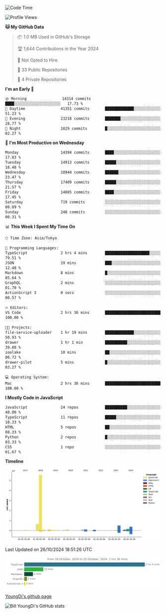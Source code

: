 <!--START_SECTION:waka-->
![Code Time](http://img.shields.io/badge/Code%20Time-993%20hrs%2049%20mins-blue)

![Profile Views](http://img.shields.io/badge/Profile%20Views-0-blue)

**🐱 My GitHub Data** 

> 📦 1.0 MB Used in GitHub's Storage 
 > 
> 🏆 1,644 Contributions in the Year 2024
 > 
> 🚫 Not Opted to Hire
 > 
> 📜 33 Public Repositories 
 > 
> 🔑 4 Private Repositories 
 > 
**I'm an Early 🐤** 

```text
🌞 Morning                14314 commits       ████░░░░░░░░░░░░░░░░░░░░░   17.73 % 
🌆 Daytime                41351 commits       █████████████░░░░░░░░░░░░   51.23 % 
🌃 Evening                23218 commits       ███████░░░░░░░░░░░░░░░░░░   28.77 % 
🌙 Night                  1829 commits        █░░░░░░░░░░░░░░░░░░░░░░░░   02.27 % 
```
📅 **I'm Most Productive on Wednesday** 

```text
Monday                   14394 commits       ████░░░░░░░░░░░░░░░░░░░░░   17.83 % 
Tuesday                  14913 commits       █████░░░░░░░░░░░░░░░░░░░░   18.48 % 
Wednesday                18944 commits       ██████░░░░░░░░░░░░░░░░░░░   23.47 % 
Thursday                 17409 commits       █████░░░░░░░░░░░░░░░░░░░░   21.57 % 
Friday                   14085 commits       ████░░░░░░░░░░░░░░░░░░░░░   17.45 % 
Saturday                 719 commits         ░░░░░░░░░░░░░░░░░░░░░░░░░   00.89 % 
Sunday                   248 commits         ░░░░░░░░░░░░░░░░░░░░░░░░░   00.31 % 
```


📊 **This Week I Spent My Time On** 

```text
🕑︎ Time Zone: Asia/Tokyo

💬 Programming Languages: 
TypeScript               2 hrs 4 mins        ████████████████████░░░░░   79.51 % 
JSON                     19 mins             ███░░░░░░░░░░░░░░░░░░░░░░   12.48 % 
Markdown                 8 mins              █░░░░░░░░░░░░░░░░░░░░░░░░   05.64 % 
GraphQL                  2 mins              ░░░░░░░░░░░░░░░░░░░░░░░░░   01.70 % 
ActionScript 3           0 secs              ░░░░░░░░░░░░░░░░░░░░░░░░░   00.57 % 

🔥 Editors: 
VS Code                  2 hrs 36 mins       █████████████████████████   100.00 % 

🐱‍💻 Projects: 
file-service-uploader    1 hr 19 mins        █████████████░░░░░░░░░░░░   50.93 % 
drawer                   1 hr 1 min          ██████████░░░░░░░░░░░░░░░   39.08 % 
zoolake                  10 mins             ██░░░░░░░░░░░░░░░░░░░░░░░   06.72 % 
drawer-pilot             5 mins              █░░░░░░░░░░░░░░░░░░░░░░░░   03.27 % 

💻 Operating System: 
Mac                      2 hrs 36 mins       █████████████████████████   100.00 % 
```

**I Mostly Code in JavaScript** 

```text
JavaScript               24 repos            ██████████░░░░░░░░░░░░░░░   40.00 % 
TypeScript               11 repos            █████░░░░░░░░░░░░░░░░░░░░   18.33 % 
HTML                     5 repos             ██░░░░░░░░░░░░░░░░░░░░░░░   08.33 % 
Python                   2 repos             █░░░░░░░░░░░░░░░░░░░░░░░░   03.33 % 
CSS                      1 repo              ░░░░░░░░░░░░░░░░░░░░░░░░░   01.67 % 
```



**Timeline**

![Lines of Code chart](https://raw.githubusercontent.com/Youngdi/Youngdi/master/assets/bar_graph.png)


 Last Updated on 26/10/2024 18:51:26 UTC
<!--END_SECTION:waka-->

![wakatime](./images/stat.svg)

[YoungDi's github page](https://youngdi.github.io)

![Bill YoungDi's GitHub stats](https://github-readme-stats.vercel.app/api?username=youngdi&count_private=true&show_icons=true)
